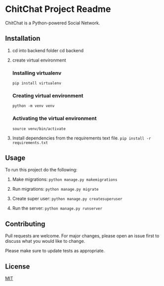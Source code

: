 # ChitChat Project Readme

ChitChat is a Python-powered Social Network.

## Installation

1. cd into backend folder
    cd backend

2. create virtual environment
    ### Installing virtualenv
    ```pip install virtualenv```

    ### Creating virtual environment
    ```python -m venv venv```

    ### Activating the virtual environment
    ```source venv/bin/activate```

3. Install dependencies from the requirements text file.
```pip install -r requirements.txt```

## Usage
To run this project do the following:

1. Make migrations:
        ```python manage.py makemigrations```

2. Run migrations:
```python manage.py migrate```

3. Create super user:
```python manage.py createsuperuser```

4. Run the server:
```python manage.py runserver```



## Contributing

Pull requests are welcome. For major changes, please open an issue first
to discuss what you would like to change.

Please make sure to update tests as appropriate.

## License

[MIT](https://choosealicense.com/licenses/mit/)